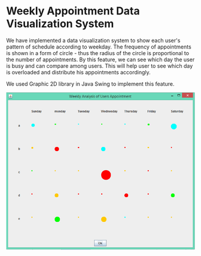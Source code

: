 # Weekly Appointment Data Visualization System

We have implemented a data visualization system to show each user's pattern of schedule according to weekday.
The frequency of appointments is shown in a form of circle - thus the radius of the circle is proportional to the number of appointments.
By this feature, we can see which day the user is busy and can compare among users. This will help user to see which day is overloaded and distribute his appointments accordingly.

We used Graphic 2D library in Java Swing to implement this feature.  

![Bonus GUI PNG](BonusGUI.png)
